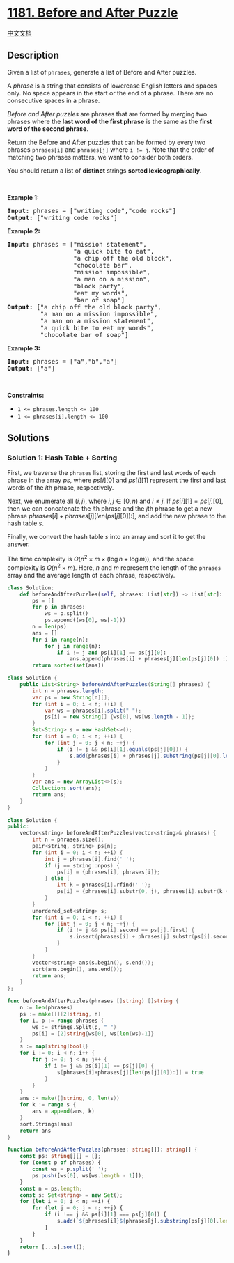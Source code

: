 # [1181. Before and After Puzzle](https://leetcode.com/problems/before-and-after-puzzle)

[中文文档](/solution/1100-1199/1181.Before%20and%20After%20Puzzle/README.md)

## Description

<p>Given a list of <code>phrases</code>, generate a list of&nbsp;Before and After puzzles.</p>

<p>A <em>phrase</em> is a string that consists of lowercase English letters and spaces only. No space appears in the start or the end of a phrase. There are&nbsp;no consecutive spaces&nbsp;in a phrase.</p>

<p><em>Before and After&nbsp;puzzles</em> are phrases that are formed by merging&nbsp;two phrases where the <strong>last&nbsp;word of the first&nbsp;phrase</strong> is the same as the <strong>first word of the second phrase</strong>.</p>

<p>Return the&nbsp;Before and After&nbsp;puzzles that can be formed by every two phrases&nbsp;<code>phrases[i]</code>&nbsp;and&nbsp;<code>phrases[j]</code>&nbsp;where&nbsp;<code>i != j</code>. Note that the order of matching two phrases matters, we want to consider both orders.</p>

<p>You should return a list of&nbsp;<strong>distinct</strong>&nbsp;strings <strong>sorted&nbsp;lexicographically</strong>.</p>

<p>&nbsp;</p>
<p><strong class="example">Example 1:</strong></p>

<pre>
<strong>Input:</strong> phrases = [&quot;writing code&quot;,&quot;code rocks&quot;]
<strong>Output:</strong> [&quot;writing code rocks&quot;]
</pre>

<p><strong class="example">Example 2:</strong></p>

<pre>
<strong>Input:</strong> phrases = [&quot;mission statement&quot;,
                  &quot;a quick bite to eat&quot;,
&nbsp;                 &quot;a chip off the old block&quot;,
&nbsp;                 &quot;chocolate bar&quot;,
&nbsp;                 &quot;mission impossible&quot;,
&nbsp;                 &quot;a man on a mission&quot;,
&nbsp;                 &quot;block party&quot;,
&nbsp;                 &quot;eat my words&quot;,
&nbsp;                 &quot;bar of soap&quot;]
<strong>Output:</strong> [&quot;a chip off the old block party&quot;,
&nbsp;        &quot;a man on a mission impossible&quot;,
&nbsp;        &quot;a man on a mission statement&quot;,
&nbsp;        &quot;a quick bite to eat my words&quot;,
         &quot;chocolate bar of soap&quot;]
</pre>

<p><strong class="example">Example 3:</strong></p>

<pre>
<strong>Input:</strong> phrases = [&quot;a&quot;,&quot;b&quot;,&quot;a&quot;]
<strong>Output:</strong> [&quot;a&quot;]
</pre>

<p>&nbsp;</p>
<p><strong>Constraints:</strong></p>

<ul>
	<li><code>1 &lt;= phrases.length &lt;= 100</code></li>
	<li><code>1 &lt;= phrases[i].length &lt;= 100</code></li>
</ul>

## Solutions

### Solution 1: Hash Table + Sorting

First, we traverse the `phrases` list, storing the first and last words of each phrase in the array $ps$, where $ps[i][0]$ and $ps[i][1]$ represent the first and last words of the $i$th phrase, respectively.

Next, we enumerate all $(i, j)$, where $i, j \in [0, n)$ and $i \neq j$. If $ps[i][1] = ps[j][0]$, then we can concatenate the $i$th phrase and the $j$th phrase to get a new phrase $phrases[i] + phrases[j][len(ps[j][0]):]$, and add the new phrase to the hash table $s$.

Finally, we convert the hash table $s$ into an array and sort it to get the answer.

The time complexity is $O(n^2 \times m \times (\log n + \log m))$, and the space complexity is $O(n^2 \times m)$. Here, $n$ and $m$ represent the length of the `phrases` array and the average length of each phrase, respectively.

<!-- tabs:start -->

```python
class Solution:
    def beforeAndAfterPuzzles(self, phrases: List[str]) -> List[str]:
        ps = []
        for p in phrases:
            ws = p.split()
            ps.append((ws[0], ws[-1]))
        n = len(ps)
        ans = []
        for i in range(n):
            for j in range(n):
                if i != j and ps[i][1] == ps[j][0]:
                    ans.append(phrases[i] + phrases[j][len(ps[j][0]) :])
        return sorted(set(ans))
```

```java
class Solution {
    public List<String> beforeAndAfterPuzzles(String[] phrases) {
        int n = phrases.length;
        var ps = new String[n][];
        for (int i = 0; i < n; ++i) {
            var ws = phrases[i].split(" ");
            ps[i] = new String[] {ws[0], ws[ws.length - 1]};
        }
        Set<String> s = new HashSet<>();
        for (int i = 0; i < n; ++i) {
            for (int j = 0; j < n; ++j) {
                if (i != j && ps[i][1].equals(ps[j][0])) {
                    s.add(phrases[i] + phrases[j].substring(ps[j][0].length()));
                }
            }
        }
        var ans = new ArrayList<>(s);
        Collections.sort(ans);
        return ans;
    }
}
```

```cpp
class Solution {
public:
    vector<string> beforeAndAfterPuzzles(vector<string>& phrases) {
        int n = phrases.size();
        pair<string, string> ps[n];
        for (int i = 0; i < n; ++i) {
            int j = phrases[i].find(' ');
            if (j == string::npos) {
                ps[i] = {phrases[i], phrases[i]};
            } else {
                int k = phrases[i].rfind(' ');
                ps[i] = {phrases[i].substr(0, j), phrases[i].substr(k + 1)};
            }
        }
        unordered_set<string> s;
        for (int i = 0; i < n; ++i) {
            for (int j = 0; j < n; ++j) {
                if (i != j && ps[i].second == ps[j].first) {
                    s.insert(phrases[i] + phrases[j].substr(ps[i].second.size()));
                }
            }
        }
        vector<string> ans(s.begin(), s.end());
        sort(ans.begin(), ans.end());
        return ans;
    }
};
```

```go
func beforeAndAfterPuzzles(phrases []string) []string {
	n := len(phrases)
	ps := make([][2]string, n)
	for i, p := range phrases {
		ws := strings.Split(p, " ")
		ps[i] = [2]string{ws[0], ws[len(ws)-1]}
	}
	s := map[string]bool{}
	for i := 0; i < n; i++ {
		for j := 0; j < n; j++ {
			if i != j && ps[i][1] == ps[j][0] {
				s[phrases[i]+phrases[j][len(ps[j][0]):]] = true
			}
		}
	}
	ans := make([]string, 0, len(s))
	for k := range s {
		ans = append(ans, k)
	}
	sort.Strings(ans)
	return ans
}
```

```ts
function beforeAndAfterPuzzles(phrases: string[]): string[] {
    const ps: string[][] = [];
    for (const p of phrases) {
        const ws = p.split(' ');
        ps.push([ws[0], ws[ws.length - 1]]);
    }
    const n = ps.length;
    const s: Set<string> = new Set();
    for (let i = 0; i < n; ++i) {
        for (let j = 0; j < n; ++j) {
            if (i !== j && ps[i][1] === ps[j][0]) {
                s.add(`${phrases[i]}${phrases[j].substring(ps[j][0].length)}`);
            }
        }
    }
    return [...s].sort();
}
```

<!-- tabs:end -->

<!-- end -->
